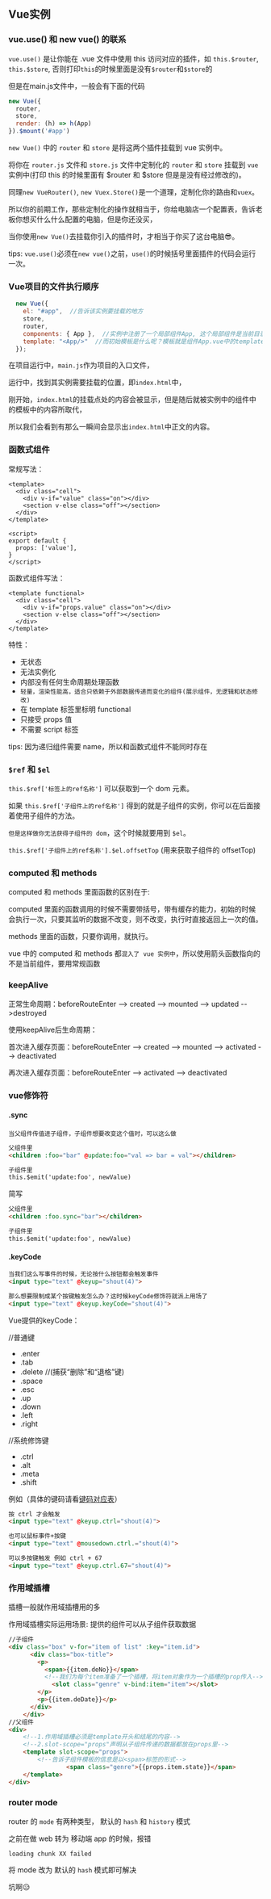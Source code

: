 ## Vue实例
### vue.use() 和 new vue() 的联系

`vue.use()` 是让你能在 .vue 文件中使用 this 访问对应的插件，如 `this.$router`, `this.$store`, 否则打印`this`的时候里面是没有`$router`和`$store`的

但是在main.js文件中，一般会有下面的代码

```js
new Vue({
  router,
  store,
  render: (h) => h(App)
}).$mount('#app')
```
`new Vue()` 中的 `router` 和 `store` 是将这两个插件挂载到 vue 实例中。

将你在 `router.js` 文件和 `store.js` 文件中定制化的 `router` 和 `store` 挂载到 `vue` 实例中(打印 this 的时候里面有 $router 和 $store 但是是没有经过修改的)。

同理`new VueRouter()`, `new Vuex.Store()`是一个道理，定制化你的路由和`vuex`。

所以你的前期工作，那些定制化的操作就相当于，你给电脑店一个配置表，告诉老板你想买什么什么配置的电脑，但是你还没买，

当你使用`new Vue()`去挂载你引入的插件时，才相当于你买了这台电脑😎。

tips: `vue.use()`必须在`new vue()`之前，`use()`的时候括号里面插件的代码会运行一次。


### Vue项目的文件执行顺序
```js
  new Vue({
    el: "#app",  //告诉该实例要挂载的地方
    store,
    router,
    components: { App },  //实例中注册了一个局部组件App, 这个局部组件是当前目录下的App.vue
    template: "<App/>"  //而初始模板是什么呢？模板就是组件App.vue中的template中的内容。（template会替代原来的的挂载点处的内容）
  });
```
在项目运行中，`main.js`作为项目的入口文件，

运行中，找到其实例需要挂载的位置，即`index.html`中，

刚开始，`index.html`的挂载点处的内容会被显示，但是随后就被实例中的组件中的模板中的内容所取代，

所以我们会看到有那么一瞬间会显示出`index.html`中正文的内容。

### 函数式组件

常规写法：
```vue
<template>
  <div class="cell">
    <div v-if="value" class="on"></div>
    <section v-else class="off"></section>
  </div>
</template>

<script>
export default {
  props: ['value'],
}
</script>
```
函数式组件写法：
```vue
<template functional>
  <div class="cell">
    <div v-if="props.value" class="on"></div>
    <section v-else class="off"></section>
  </div>
</template>
```
特性：

- 无状态
- 无法实例化
- 内部没有任何生命周期处理函数
- `轻量，渲染性能高，适合只依赖于外部数据传递而变化的组件(展示组件，无逻辑和状态修改)`
- 在 template 标签里标明 functional
- 只接受 props 值
- 不需要 script 标签

tips: 因为递归组件需要 name，所以和函数式组件不能同时存在

### `$ref` 和 `$el`  

`this.$ref['标签上的ref名称']` 可以获取到一个 dom 元素。

如果 `this.$ref['子组件上的ref名称']` 得到的就是子组件的实例，你可以在后面接着使用子组件的方法。

`但是这样做你无法获得子组件的 dom`，这个时候就要用到 `$el`。

`this.$ref['子组件上的ref名称'].$el.offsetTop` (用来获取子组件的 offsetTop)

### computed 和 methods

computed 和 methods 里面函数的区别在于:

computed 里面的函数调用的时候不需要带括号，带有缓存的能力，初始的时候会执行一次，只要其监听的数据不改变，则不改变，执行时直接返回上一次的值。

methods 里面的函数，只要你调用，就执行。

vue 中的 computed 和 methods 都`混入了 vue 实例中`，所以使用箭头函数指向的不是当前组件，要用常规函数

### keepAlive

正常生命周期：beforeRouteEnter --> created --> mounted --> updated -->destroyed

使用keepAlive后生命周期：

首次进入缓存页面：beforeRouteEnter --> created --> mounted --> activated --> deactivated

再次进入缓存页面：beforeRouteEnter --> activated --> deactivated

### vue修饰符

#### .sync

`当父组件传值进子组件，子组件想要改变这个值时，可以这么做`
```html
父组件里
<children :foo="bar" @update:foo="val => bar = val"></children>

子组件里
this.$emit('update:foo', newValue)
```
简写 
```html
父组件里
<children :foo.sync="bar"></children>

子组件里
this.$emit('update:foo', newValue)
```
#### .keyCode
```html
当我们这么写事件的时候，无论按什么按钮都会触发事件
<input type="text" @keyup="shout(4)">

那么想要限制成某个按键触发怎么办？这时候keyCode修饰符就派上用场了
<input type="text" @keyup.keyCode="shout(4)">
```
Vue提供的keyCode：

//普通键
- .enter 
- .tab
- .delete //(捕获“删除”和“退格”键)
- .space
- .esc
- .up
- .down
- .left
- .right

//系统修饰键
- .ctrl
- .alt
- .meta
- .shift

例如（具体的键码请看[键码对应表](https://zhidao.baidu.com/question/266291349.html)）
```html
按 ctrl 才会触发
<input type="text" @keyup.ctrl="shout(4)">

也可以鼠标事件+按键
<input type="text" @mousedown.ctrl.="shout(4)">

可以多按键触发 例如 ctrl + 67
<input type="text" @keyup.ctrl.67="shout(4)">
```

### 作用域插槽

插槽一般就作用域插槽用的多

作用域插槽实际运用场景: 提供的组件可以从子组件获取数据

```html
//子组件
<div class="box" v-for="item of list" :key="item.id">
      <div class="box-title">
        <p>
          <span>{{item.deNo}}</span>
          <!--我们为每个item准备了一个插槽，将item对象作为一个插槽的prop传入-->
            <slot class="genre" v-bind:item="item"></slot>
        </p>
        <p>{{item.deDate}}</p>
      </div>
    </div>
//父组件
<div>
    <!--1.作用域插槽必须是template开头和结尾的内容-->
    <!--2.slot-scope="props"声明从子组件传递的数据都放在props里-->
    <template slot-scope="props">
        <!--告诉子组件模板的信息是以<span>标签的形式-->
                <span class="genre">{{props.item.state}}</span>
    </template>
</div>
```

### router mode
router 的 `mode` 有两种类型， 默认的 `hash` 和 `history` 模式

之前在做 web 转为 移动端 app 的时候，报错
```
loading chunk XX failed
```
将 mode 改为 默认的 `hash` 模式即可解决

坑啊😥
